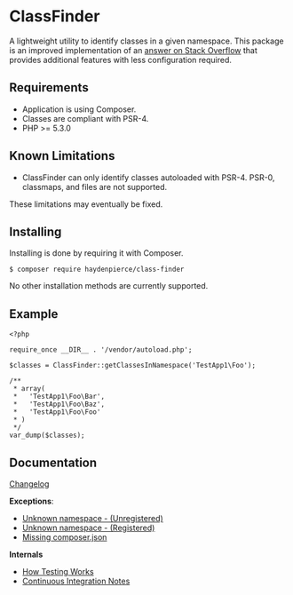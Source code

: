 ClassFinder
===========

A lightweight utility to identify classes in a given namespace.  This package is an improved implementation of an
 [answer on Stack Overflow](https://stackoverflow.com/a/40229665/3000068) that provides additional features with less
 configuration required.

Requirements
------------

 * Application is using Composer.
 * Classes are compliant with PSR-4.
 * PHP >= 5.3.0
 
Known Limitations
-----------------

* ClassFinder can only identify classes autoloaded with PSR-4. PSR-0, classmaps, and files are not supported.

These limitations may eventually be fixed.

Installing
----------

Installing is done by requiring it with Composer.

```
$ composer require haydenpierce/class-finder
```

No other installation methods are currently supported.

Example
-------

```
<?php

require_once __DIR__ . '/vendor/autoload.php';

$classes = ClassFinder::getClassesInNamespace('TestApp1\Foo');

/**
 * array(
 *   'TestApp1\Foo\Bar',
 *   'TestApp1\Foo\Baz',
 *   'TestApp1\Foo\Foo'
 * )
 */
var_dump($classes);
```
 
Documentation
-------------

[Changelog](docs/changelog.md)

**Exceptions**:

* [Unknown namespace - (Unregistered)](docs/exceptions/unregisteredRoot.md)
* [Unknown namespace - (Registered)](docs/exceptions/unknownSubNamespace.md)
* [Missing composer.json](docs/exceptions/missingComposerConfig.md)

**Internals**

* [How Testing Works](docs/testing.md)
* [Continuous Integration Notes](docs/ci.md)